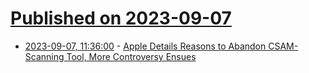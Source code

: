 # [Published on 2023-09-07](index.md)

* [2023-09-07, 11:36:00](https://soylentnews.org/article.pl?sid=23/09/06/1057238&from=rss) - [Apple Details Reasons to Abandon CSAM-Scanning Tool, More Controversy Ensues](https://soylentnews.org/article.pl?sid=23/09/06/1057238&from=rss)
